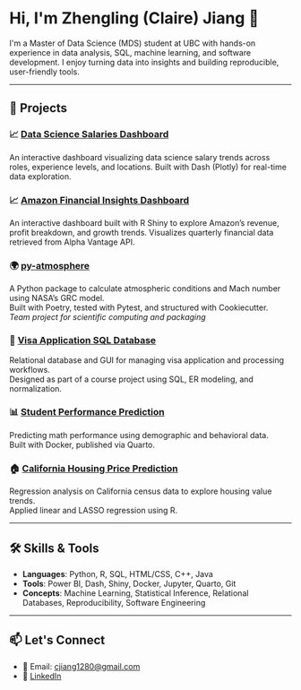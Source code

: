 # Hi, I'm Zhengling (Claire) Jiang 👋

I'm a Master of Data Science (MDS) student at UBC with hands-on experience in data analysis, SQL, machine learning, and software development. I enjoy turning data into insights and building reproducible, user-friendly tools.

---

## 🚀 Projects

### 📈 [Data Science Salaries Dashboard](https://github.com/ClaireJ2100/Data_Science_Salaries_Dashboard)
An interactive dashboard visualizing data science salary trends across roles, experience levels, and locations.
Built with Dash (Plotly) for real-time data exploration.

### 📈 [Amazon Financial Insights Dashboard](https://github.com/ClaireJ2100/amazon-finance-dashboard)
An interactive dashboard built with R Shiny to explore Amazon’s revenue, profit breakdown, and growth trends.
Visualizes quarterly financial data retrieved from Alpha Vantage API.

### 🌍 [py-atmosphere](https://github.com/ClaireJ2100/py_atmosphere)
A Python package to calculate atmospheric conditions and Mach number using NASA’s GRC model.  
Built with Poetry, tested with Pytest, and structured with Cookiecutter.  
*Team project for scientific computing and packaging*


### 🛂 [Visa Application SQL Database](https://github.com/ClaireJ2100/visa-info-management-sql-database)
Relational database and GUI for managing visa application and processing workflows.  
Designed as part of a course project using SQL, ER modeling, and normalization.  



### 📊 [Student Performance Prediction](https://github.com/ClaireJ2100/dsci522-student-performance-quarto-docker)
Predicting math performance using demographic and behavioral data.  
Built with Docker, published via Quarto.  


### 🏠 [California Housing Price Prediction](https://github.com/ClaireJ2100/california-housing-trend-analysis)
Regression analysis on California census data to explore housing value trends.  
Applied linear and LASSO regression using R.  



---

## 🛠️ Skills & Tools

- **Languages**: Python, R, SQL, HTML/CSS, C++, Java
- **Tools**: Power BI, Dash, Shiny, Docker, Jupyter, Quarto, Git
- **Concepts**: Machine Learning, Statistical Inference, Relational Databases, Reproducibility, Software Engineering

---

## 📫 Let's Connect

- 📧 Email: [cjiang1280@gmail.com](mailto:cjiang1280@gmail.com)  
- 🔗 [LinkedIn](https://www.linkedin.com/in/zhengling-jiang/)  

